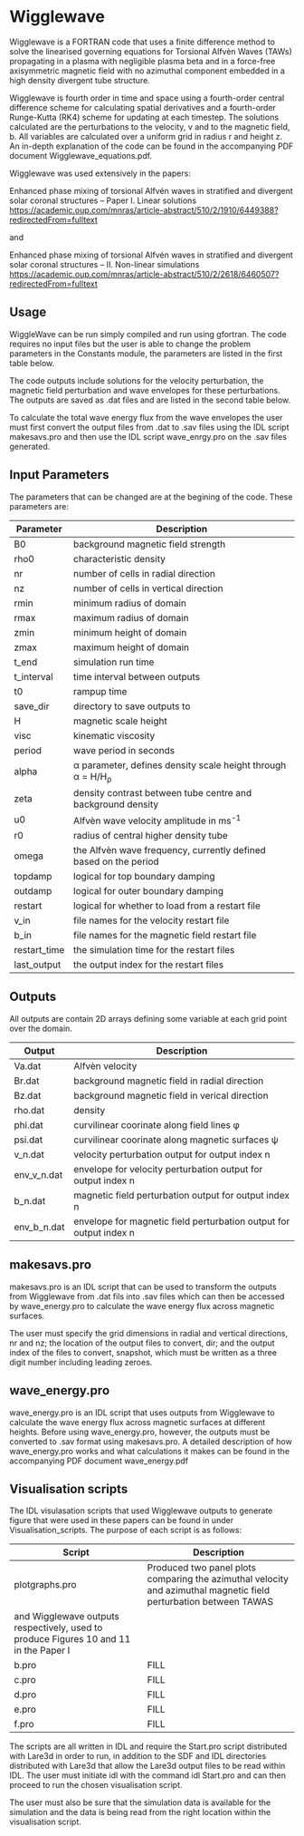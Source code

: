 # Wigglewave

Wigglewave is a FORTRAN code that uses a finite difference method to solve the linearised governing equations for Torsional Alfv&egrave;n Waves (TAWs) propagating in a plasma with negligible plasma beta and in a force-free axisymmetric magnetic field with no azimuthal component embedded in a high density divergent tube structure. 

Wigglewave is fourth order in time and space using a fourth-order central difference scheme for calculating spatial derivatives and a fourth-order Runge-Kutta (RK4) scheme for updating at each timestep. The solutions calculated are the perturbations to the velocity, v and to the magnetic field, b. All variables are calculated over a uniform grid in radius r and height z. An in-depth explanation of the code can be found in the accompanying PDF document Wigglewave_equations.pdf.

Wigglewave was used extensively in the papers: 

Enhanced phase mixing of torsional Alfvén waves in stratified and divergent solar coronal structures – Paper I. Linear solutions https://academic.oup.com/mnras/article-abstract/510/2/1910/6449388?redirectedFrom=fulltext 

and 

Enhanced phase mixing of torsional Alfvén waves in stratified and divergent solar coronal structures – II. Non-linear simulations https://academic.oup.com/mnras/article-abstract/510/2/2618/6460507?redirectedFrom=fulltext

## Usage

WiggleWave can be run simply compiled and run using gfortran. The code requires no input files but the user is able to change the problem parameters in the Constants module, the parameters are listed in the first table below.

The code outputs include solutions for the velocity perturbation, the magnetic field perturbation and wave envelopes for these perturbations. The outputs are saved as .dat files and are listed in the second table below.

To calculate the total wave energy flux from the wave envelopes the user must first convert the output files from .dat to .sav files using the IDL script makesavs.pro and then use the IDL script wave_enrgy.pro on the .sav files generated.

## Input Parameters

The parameters that can be changed are at the begining of the code. These parameters are:

| Parameter | Description |
| --- | --- |
| B0        | background magnetic field strength                               |
| rho0      | characteristic density                                           |
| nr        | number of cells in radial direction                              |
| nz        | number of cells in vertical direction                            |
| rmin      | minimum radius of domain                                         |
| rmax      | maximum radius of domain                                         |
| zmin      | minimum height of domain                                         |
| zmax      |  maximum height of domain                                        |
| t_end     |  simulation run time                                             |
| t_interval|  time interval between outputs                                   |
| t0        |  rampup time                                                     |
| save_dir  |  directory to save outputs to                                    |
| H      | magnetic scale height                                               |
| visc   | kinematic viscosity                                                 |
| period | wave period in seconds                                              |
| alpha  | &alpha; parameter, defines density scale height through 	&alpha; = H/H<sub>&rho;</sub>    |
| zeta   | density contrast between tube centre and background density         |
| u0     | Alfv&egrave;n wave velocity amplitude in ms<sup>-1</sup>            |
| r0     | radius of central higher density tube                               |
| omega  | the Alfv&egrave;n  wave frequency, currently defined based on the period |
| topdamp  | logical for top boundary damping|
| outdamp  | logical for outer boundary damping |
| restart  | logical for whether to load from a restart file |
| v_in     | file names for the velocity restart file |
| b_in     | file names for the magnetic field restart file|
| restart_time | the simulation time for the restart files |
| last_output  | the output index for the restart files |

## Outputs

All outputs are contain 2D arrays defining some variable at each grid point over the domain.

| Output | Description |
| --- | --- |
| Va.dat           | Alfv&egrave;n velocity  |
| Br.dat           | background magnetic field in radial direction      |
| Bz.dat           | background magnetic field in verical direction      |
| rho.dat          | density |
| phi.dat          | curvilinear coorinate along field lines &phi;     |
| psi.dat          | curvilinear coorinate along magnetic surfaces &psi;      |
| v_n.dat            | velocity perturbation output for output index n  |
| env_v_n.dat        | envelope for velocity perturbation output for output index n   |
| b_n.dat        | magnetic field perturbation output for output index n |
| env_b_n.dat            | envelope for magnetic field perturbation output for output index n  |

## makesavs.pro

makesavs.pro is an IDL script that can be used to transform the outputs from Wigglewave from .dat fils into .sav files which can then be accessed by wave_energy.pro to calculate the wave energy flux across magnetic surfaces. 

The user must specify the grid dimensions in radial and vertical directions, nr and nz; the location of the output files to convert, dir; and the output index of the files to convert, snapshot, which must be written as a three digit number including leading zeroes. 

## wave_energy.pro

wave_energy.pro is an IDL script that uses outputs from Wigglewave to calculate the wave energy flux across magnetic surfaces at different heights. Before using wave_energy.pro, however, the outputs must be converted to .sav format using makesavs.pro. A detailed description of how wave_energy.pro works and what calculations it makes can be found in the accompanying PDF document wave_energy.pdf

## Visualisation scripts

The IDL visulasation scripts that used Wigglewave outputs to generate figure that were used in these papers can be found in under Visualisation_scripts. The purpose of each script is as follows:

| Script | Description |
| --- | --- |
| plotgraphs.pro | Produced two panel plots comparing the azimuthal velocity and azimuthal magnetic field perturbation between TAWAS
and Wigglewave outputs respectively, used to produce Figures 10 and 11 in the Paper I|
| b.pro | FILL|
| c.pro | FILL|
| d.pro | FILL|
| e.pro | FILL|
| f.pro | FILL|

The scripts are all written in IDL and require the Start.pro script distributed with Lare3d in order to run, in addition to the SDF and IDL directories distributed with Lare3d that allow the Lare3d output files to be read within IDL. The user must initiate idl with the command idl Start.pro and can then proceed to run the chosen visualisation script. 

The user must also be sure that the simulation data is available for the simulation and the data is being read from the right location within the visualisation script.
